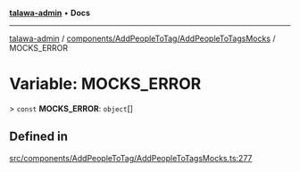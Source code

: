 [**talawa-admin**](../../../../README.md) • **Docs**

***

[talawa-admin](../../../../modules.md) / [components/AddPeopleToTag/AddPeopleToTagsMocks](../README.md) / MOCKS\_ERROR

# Variable: MOCKS\_ERROR

\> `const` **MOCKS\_ERROR**: `object`[]

## Defined in

[src/components/AddPeopleToTag/AddPeopleToTagsMocks.ts:277](https://github.com/PalisadoesFoundation/talawa-admin/blob/c49a58cefb47697eb25ed53aa1ef6d685c772d3e/src/components/AddPeopleToTag/AddPeopleToTagsMocks.ts#L277)
